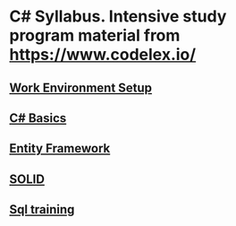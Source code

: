 # C# Syllabus. Intensive study program material from https://www.codelex.io/

## [Work Environment Setup](./work-environment-setup)

## [C# Basics](./csharp-basics)

## [Entity Framework](./entity-framework)

## [SOLID](./solid)

## [Sql training](https://github.com/codelex-io/sql-training)
